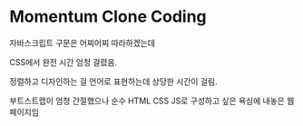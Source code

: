 # Momentum Clone Coding


자바스크립트 구문은 어찌어찌 따라하겠는데 

CSS에서 완전 시간 엄청 걸렸음.

정렬하고 디자인하는 걸 언어로 표현하는데 상당한 시간이 걸림.

부트스트랩이 엄청 간절했으나 순수 HTML CSS JS로 구성하고 싶은 욕심에 내놓은 웹페이지임
